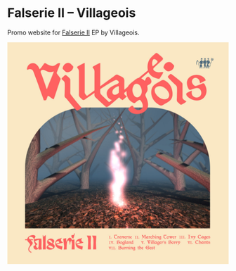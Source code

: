 # Falserie II – Villageois
Promo website for [Falserie II](https://smarturl.it/pc1gkh) EP by Villageois.

![Artwork by Baptiste Portefaix](assets/img/falserie-II-villageois.jpg)
